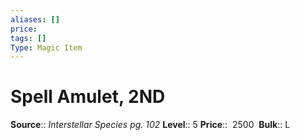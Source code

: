 ```yaml
---
aliases: []
price: 
tags: []
Type: Magic Item
---
```


# Spell Amulet, 2ND

**Source**:: _Interstellar Species pg. 102_
**Level**:: 5
**Price**::  2500 
**Bulk**:: L
